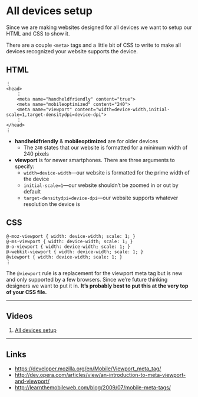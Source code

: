 # All devices setup

Since we are making websites designed for all devices we want to setup our HTML and CSS to show it.

There are a couple `<meta>` tags and a little bit of CSS to write to make all devices recognized your website supports the device.

## HTML

	⋮
	<head>
		⋮
		<meta name="handheldfriendly" content="true">
		<meta name="mobileoptimized" content="240">
		<meta name="viewport" content="width=device-width,initial-scale=1,target-densitydpi=device-dpi">
		⋮
	</head>
	⋮

- **handheldfriendly** & **mobileoptimized** are for older devices
	- The `240` states that our website is formatted for a minimum width of 240 pixels
- **viewport** is for newer smartphones. There are three arguments to specify:
	- `width=device-width`—our website is formatted for the prime width of the device
	- `initial-scale=1`—our website shouldn’t be zoomed in or out by default
	- `target-densitydpi=device-dpi`—our website supports whatever resolution the device is

## CSS

	@-moz-viewport { width: device-width; scale: 1; }
	@-ms-viewport { width: device-width; scale: 1; }
	@-o-viewport { width: device-width; scale: 1; }
	@-webkit-viewport { width: device-width; scale: 1; }
	@viewport { width: device-width; scale: 1; }
	⋮

The `@viewport` rule is a replacement for the viewport meta tag but is new and only supported by a few browsers.
Since we’re future thinking designers we want to put it in.
**It’s probably best to put this at the very top of your CSS file.**

---

## Videos

1. [All devices setup](http://www.youtube.com/watch?v=wiuJemsZm6k)

---

## Links

- https://developer.mozilla.org/en/Mobile/Viewport_meta_tag/
- http://dev.opera.com/articles/view/an-introduction-to-meta-viewport-and-viewport/
- http://learnthemobileweb.com/blog/2009/07/mobile-meta-tags/

